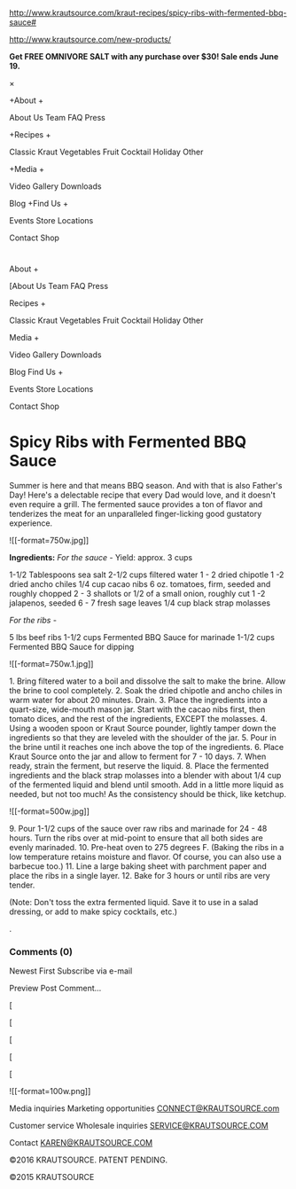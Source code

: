 <http://www.krautsource.com/kraut-recipes/spicy-ribs-with-fermented-bbq-sauce#>

<http://www.krautsource.com/new-products/>

**Get FREE OMNIVORE SALT with any purchase over $30! Sale ends June 19.**

×

+About +

About Us
Team
FAQ
Press

+Recipes +

Classic Kraut
Vegetables
Fruit
Cocktail
Holiday
Other

+Media +

Video Gallery
Downloads

Blog
+Find Us +

Events
Store Locations

Contact
Shop

# 

About +

\[About Us
Team
FAQ
Press

Recipes +

Classic Kraut
Vegetables
Fruit
Cocktail
Holiday
Other

Media +

Video Gallery
Downloads

Blog
Find Us +

Events
Store Locations

Contact
Shop

# Spicy Ribs with Fermented BBQ Sauce

Summer is here and that means BBQ season. And with that is also Father's Day! Here's a delectable recipe that every Dad would love, and it doesn't even require a grill. The fermented sauce provides a ton of flavor and tenderizes the meat for an unparalleled finger-licking good gustatory experience.

!\[\[-format=750w.jpg\]\]

**Ingredients:**
_For the sauce -_
Yield: approx. 3 cups

1-1/2 Tablespoons sea salt
2-1/2 cups filtered water
1 - 2 dried chipotle
1 -2 dried ancho chiles
1/4 cup cacao nibs
6 oz. tomatoes, firm, seeded and roughly chopped
2 - 3 shallots or 1/2 of a small onion, roughly cut
1 -2 jalapenos, seeded
6 - 7 fresh sage leaves
1/4 cup black strap molasses

_For the ribs_ -

5 lbs beef ribs
1-1/2 cups Fermented BBQ Sauce for marinade
1-1/2 cups Fermented BBQ Sauce for dipping

!\[\[-format=750w.1.jpg\]\]

1\. Bring filtered water to a boil and dissolve the salt to make the brine. Allow the brine to cool completely.
2\. Soak the dried chipotle and ancho chiles in warm water for about 20 minutes. Drain.
3\. Place the ingredients into a quart-size, wide-mouth mason jar. Start with the cacao nibs first, then tomato dices, and the rest of the ingredients, EXCEPT the molasses.
4\. Using a wooden spoon or Kraut Source pounder, lightly tamper down the ingredients so that they are leveled with the shoulder of the jar.
5\. Pour in the brine until it reaches one inch above the top of the ingredients.
6\. Place Kraut Source onto the jar and allow to ferment for 7 - 10 days.
7\. When ready, strain the ferment, but reserve the liquid.
8\. Place the fermented ingredients and the black strap molasses into a blender with about 1/4 cup of the fermented liquid and blend until smooth. Add in a little more liquid as needed, but not too much! As the consistency should be thick, like ketchup.

!\[\[-format=500w.jpg\]\]

9\. Pour 1-1/2 cups of the sauce over raw ribs and marinade for 24 - 48 hours. Turn the ribs over at mid-point to ensure that all both sides are evenly marinaded.
10\. Pre-heat oven to 275 degrees F. (Baking the ribs in a low temperature retains moisture and flavor. Of course, you can also use a barbecue too.)
11\. Line a large baking sheet with parchment paper and place the ribs in a single layer.
12\. Bake for 3 hours or until ribs are very tender.

(Note: Don't toss the extra fermented liquid. Save it to use in a salad dressing, or add to make spicy cocktails, etc.)

.

### Comments (0)

Newest First Subscribe via e-mail

Preview Post Comment…

\[

\[

\[

\[

\[

!\[\[-format=100w.png\]\]

Media inquiries
Marketing opportunities
CONNECT@KRAUTSOURCE.com

Customer service
Wholesale inquiries
SERVICE@KRAUTSOURCE.COM

Contact
KAREN@KRAUTSOURCE.COM

©2016 KRAUTSOURCE. PATENT PENDING.

©2015 KRAUTSOURCE
